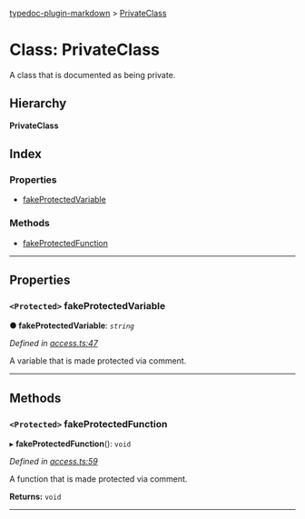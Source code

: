 [typedoc-plugin-markdown](../README.md) > [PrivateClass](../classes/privateclass.md)

# Class: PrivateClass

A class that is documented as being private.

## Hierarchy

**PrivateClass**

## Index

### Properties

* [fakeProtectedVariable](privateclass.md#markdown-header-protected-fakeprotectedvariable)

### Methods

* [fakeProtectedFunction](privateclass.md#markdown-header-protected-fakeprotectedfunction)

---

## Properties

### `<Protected>` fakeProtectedVariable

**● fakeProtectedVariable**: *`string`*

*Defined in [access.ts:47](https://bitbucket.org/owner/repository_name/src/master/src/access.ts?fileviewer&amp;#x3D;file-view-default#access.ts-47)*

A variable that is made protected via comment.

___

## Methods

### `<Protected>` fakeProtectedFunction

▸ **fakeProtectedFunction**(): `void`

*Defined in [access.ts:59](https://bitbucket.org/owner/repository_name/src/master/src/access.ts?fileviewer&amp;#x3D;file-view-default#access.ts-59)*

A function that is made protected via comment.

**Returns:** `void`

___

